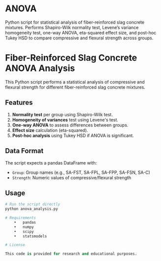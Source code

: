 # ANOVA
Python script for statistical analysis of fiber-reinforced slag concrete mixtures. Performs Shapiro-Wilk normality test, Levene’s variance homogeneity test, one-way ANOVA, eta-squared effect size, and post-hoc Tukey HSD to compare compressive and flexural strength across groups.

# Fiber-Reinforced Slag Concrete ANOVA Analysis

This Python script performs a statistical analysis of compressive and flexural strength for different fiber-reinforced slag concrete mixtures.

## Features
1. **Normality test** per group using Shapiro-Wilk test.
2. **Homogeneity of variances** test using Levene's test.
3. **One-way ANOVA** to assess differences between groups.
4. **Effect size** calculation (eta-squared).
5. **Post-hoc analysis** using Tukey HSD if ANOVA is significant.

## Data Format
The script expects a pandas DataFrame with:
- `Group`: Group names (e.g., SA-FST, SA-FPL, SA-FPP, SA-FSN, SA-C)
- `Strength`: Numeric values of compressive/flexural strength

## Usage
```python
# Run the script directly
python anova_analysis.py

# Requirements
	•	pandas
	•	numpy
	•	scipy
	•	statsmodels

# License

This code is provided for research and educational purposes.
